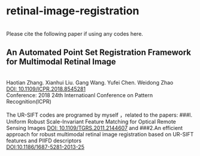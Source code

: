 # retinal-image-registration
<br>Please cite the following paper if using any codes here.
## An Automated Point Set Registration Framework for Multimodal Retinal Image
<br>Haotian Zhang. Xianhui Liu. Gang Wang. Yufei Chen. Weidong Zhao<br>
[DOI: 10.1109/ICPR.2018.8545281](https://ieeexplore.ieee.org/document/8545281 "")
<br>Conference: 2018 24th Internatioanl Conference on Pattern Recognition(ICPR)
<br><br>The UR-SIFT codes are programed by myself ，related to the papers: 
###l. Uniform Robust Scale-Invariant Feature Matching for Optical Remote Sensing Images 
[DOI: 10.1109/TGRS.2011.2144607](https://ieeexplore.ieee.org/document/5782957 "") and 
###2.An efficient approach for robust multimodal retinal image registration based on UR-SIFT features and PIIFD descriptors 
<br>[DOI:10.1186/1687-5281-2013-25](https://jivp-eurasipjournals.springeropen.com/articles/10.1186/1687-5281-2013-25) 


